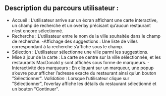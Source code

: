 ## Description du parcours utilisateur :
- Accueil : L’utilisateur arrive sur un écran affichant une carte interactive, un champ de recherche et un overlay précisant qu’aucun restaurant n’est encore sélectionné.
- Recherche : L’utilisateur entre le nom de la ville souhaitée dans le champ de recherche.
-Affichage des suggestions : Une liste de villes correspondant à la recherche s’affiche sous le champ.
- Sélection : L’utilisateur sélectionne une ville parmi les suggestions.
- Mise à jour de la carte : La carte se centre sur la ville sélectionnée, et les restaurants MacDonald y sont affichés sous forme de marqueurs.
-Interactivité des marqueurs : En cliquant sur un marqueur, une popup s’ouvre pour afficher l’adresse exacte du restaurant ainsi qu’un bouton "Sélectionner".
  *Validation* : Lorsque l’utilisateur clique sur "Sélectionner", l’overlay affiche les détails du restaurant sélectionné et un bouton "Continuer".
